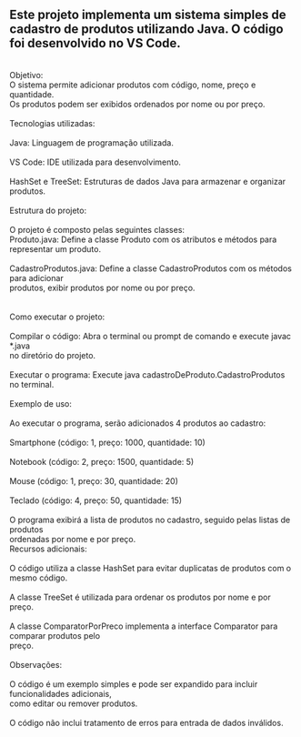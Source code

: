 ## Este projeto implementa um sistema simples de cadastro de produtos utilizando Java. O código foi desenvolvido no VS Code.

</br>
Objetivo:</br>
O sistema permite adicionar produtos com código, nome, preço e quantidade.</br> Os produtos podem ser exibidos ordenados por nome ou por preço.</br>
</br>
Tecnologias utilizadas:</br>
</br>
Java: Linguagem de programação utilizada.</br>
</br>
VS Code: IDE utilizada para desenvolvimento.</br>
</br>
HashSet e TreeSet: Estruturas de dados Java para armazenar e organizar produtos.</br>
</br>
Estrutura do projeto:</br>
</br>
O projeto é composto pelas seguintes classes:</br>
Produto.java: Define a classe Produto com os atributos e métodos para representar um produto.</br>
</br>
CadastroProdutos.java: Define a classe CadastroProdutos com os métodos para adicionar</br> produtos, exibir produtos por nome ou por preço.</br></br>
</br>
Como executar o projeto:</br>
</br>
Compilar o código: Abra o terminal ou prompt de comando e execute javac *.java </br>no diretório do projeto.</br>
</br>
Executar o programa: Execute java cadastroDeProduto.CadastroProdutos no terminal.</br>
</br>
Exemplo de uso:</br>
</br>
Ao executar o programa, serão adicionados 4 produtos ao cadastro:</br>
</br>
Smartphone (código: 1, preço: 1000, quantidade: 10)</br>
</br>
Notebook (código: 2, preço: 1500, quantidade: 5)</br>
</br>
Mouse (código: 1, preço: 30, quantidade: 20)</br>
</br>
Teclado (código: 4, preço: 50, quantidade: 15)</br>
</br>
O programa exibirá a lista de produtos no cadastro, seguido pelas listas de produtos </br>ordenadas por nome e por preço.</br>
Recursos adicionais:</br>
</br>
O código utiliza a classe HashSet para evitar duplicatas de produtos com o mesmo código.</br>
</br>
A classe TreeSet é utilizada para ordenar os produtos por nome e por preço.</br>
</br>
A classe ComparatorPorPreco implementa a interface Comparator para comparar produtos pelo </br>preço.</br>
</br>
Observações:</br>
</br>
O código é um exemplo simples e pode ser expandido para incluir funcionalidades adicionais,</br> como editar ou remover produtos.</br>
</br>
O código não inclui tratamento de erros para entrada de dados inválidos.</br>